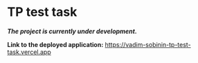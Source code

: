 # TP test task

**_The project is currently under development._**

**Link to the deployed application:** https://vadim-sobinin-tp-test-task.vercel.app
